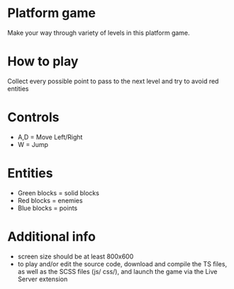 # Platform game
Make your way through variety of levels in this platform game. <br>

# How to play
Collect every possible point to pass to the next level and try to avoid red entities <br>

# Controls
- A,D = Move Left/Right <br>
- W = Jump <br>

# Entities
- Green blocks = solid blocks <br>
- Red blocks = enemies <br>
- Blue blocks = points <br>

# Additional info
- screen size should be at least 800x600 <br>
- to play and/or edit the source code, download and compile the TS files, as well as the SCSS files (js/ css/), and launch the game via the Live Server extension
